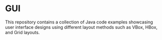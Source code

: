# GUI

This repository contains a collection of Java code examples showcasing user interface designs using different layout methods such as VBox, HBox, and Grid layouts.
